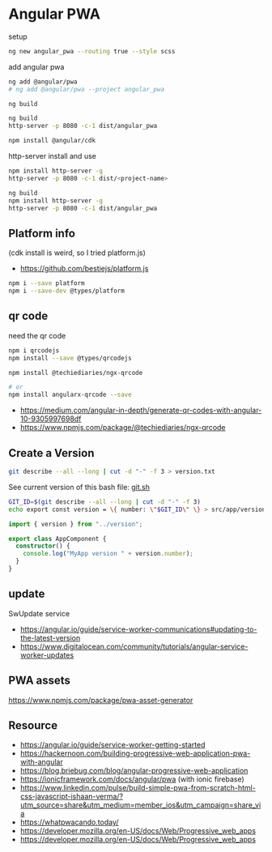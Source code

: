 # Angular PWA

setup

```bash
ng new angular_pwa --routing true --style scss
```

add angular pwa

```bash
ng add @angular/pwa
# ng add @angular/pwa --project angular_pwa
```

```bash
ng build
```

```bash
ng build
http-server -p 8080 -c-1 dist/angular_pwa
```

```bash
npm install @angular/cdk
```

http-server install and use

```bash
npm install http-server -g
http-server -p 8080 -c-1 dist/<project-name>
```

```bash
ng build
npm install http-server -g
http-server -p 8080 -c-1 dist/angular_pwa
```

## Platform info

(cdk install is weird, so I tried platform.js)

- https://github.com/bestiejs/platform.js

```bash
npm i --save platform
npm i --save-dev @types/platform
```

## qr code

need the qr code

```bash
npm i qrcodejs
npm install --save @types/qrcodejs
```

```bash
npm install @techiediaries/ngx-qrcode

# or
npm install angularx-qrcode --save
```

- https://medium.com/angular-in-depth/generate-qr-codes-with-angular-10-9305997698df
- https://www.npmjs.com/package/@techiediaries/ngx-qrcode

## Create a Version

```bash
git describe --all --long | cut -d "-" -f 3 > version.txt
```

See current version of this bash file: [git.sh](git.sh)

```bash
GIT_ID=$(git describe --all --long | cut -d "-" -f 3)
echo export const version = \{ number: \"$GIT_ID\" \} > src/app/version.ts
```

```ts
import { version } from "../version";

export class AppComponent {
  constructor() {
    console.log("MyApp version " + version.number);
  }
}
```

## update

SwUpdate service

- https://angular.io/guide/service-worker-communications#updating-to-the-latest-version
- https://www.digitalocean.com/community/tutorials/angular-service-worker-updates

## PWA assets

https://www.npmjs.com/package/pwa-asset-generator

## Resource

- https://angular.io/guide/service-worker-getting-started
- https://hackernoon.com/building-progressive-web-application-pwa-with-angular
- https://blog.briebug.com/blog/angular-progressive-web-application
- https://ionicframework.com/docs/angular/pwa (with ionic firebase)
- https://www.linkedin.com/pulse/build-simple-pwa-from-scratch-html-css-javascript-ishaan-verma/?utm_source=share&utm_medium=member_ios&utm_campaign=share_via
- https://whatpwacando.today/
- https://developer.mozilla.org/en-US/docs/Web/Progressive_web_apps
- https://developer.mozilla.org/en-US/docs/Web/Progressive_web_apps
